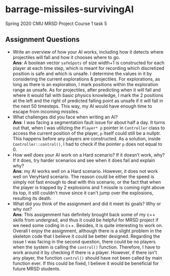 # barrage-missiles-survivingAI
Spring 2020 CMU MRSD Project Course 1 task 5

## Assignment Questions
- Write an overview of how your AI works, including how it detects where projectiles will fall and how it chooses where to go.  
**Ans**: A boolean vector `safeSpots` of size width+1 is constructed for each player at each time step, which is meant for recording which discretized position is safe and which is unsafe. I determine the values in it by considering the current explorations & projectiles. For explorations, as long as there is an exploration, I mark positions within the exploration range as unsafe. As for projectiles, after predicting when it will fall and where it would fall with basic physics knowledge, I mark the 2 positions at the left and the right of predicted falling point as unsafe if it will fall in the next 50 timesteps. This way, my AI would have enough time to escape from incoming missiles.
- What challenges did you face when writing an AI?  
**Ans**: I was facing a segmentation fault issue for about half a day. It turns out that, when I was utilizing the `Player* p` pointer in `Controller` class to access the current position of the player, `p` itself could still be a nullptr. This happens before any players are constructed. As a solution, inside `Controller::control()`, I had to check if the pointer `p` does not equal to 0.  
- How well does your AI work on a Hard scenario? If it doesn’t work, why? If it does, try harder scenarios and see when it does fail and explain why?  
**Ans**: my AI works well on a Hard scenario. However, it does not work well on VeryHard scenario. The reason could be either the speed is simply not fast enough to deal with this scenario, or the fact that when the player is trapped by 2 explosions and 1 missile is coming right above its top, it still couldn't move since it can't jump over the explosions, resulting its death. 
- What did you think of the assignment and did it meet its goals? Why or why not?  
**Ans**: This assigenment has definitely brought back some of my c++ skills from undergrad, and thus it could be helpful for MRSD project if we need some coding in c++. Besides, it is quite interesting to work on. Overall I enjoy the assignment, although there is a slight problem in the skeleton code that I believe it could be better designed. Regarding the issue I was facing in the second question, there could be no players when the system is calling the `control()` function. Therefore, I have to work around it by checking if there is a player. However, if there isn't any player, the function `control()` should have not been called by main function ever. If this could be fixed, I believe it would be beneficial for future MRSD students.
